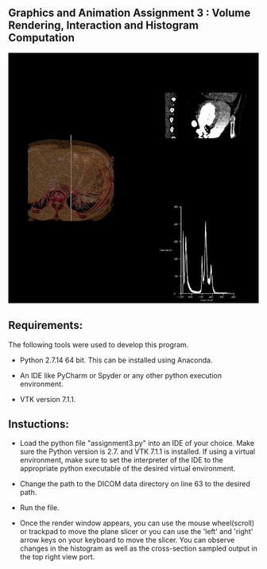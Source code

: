 ## Graphics and Animation Assignment 3 : Volume Rendering, Interaction and Histogram Computation


![Alt Text](assignment3_screenshot.jpg)

## Requirements:
The following tools were used to develop this program.

   + Python 2.7.14 64 bit. This can be installed using Anaconda.
    
   + An IDE like PyCharm or Spyder or any other python execution environment. 
    
   + VTK version 7.1.1.
    
    
## Instuctions:
   + Load the python file "assignment3.py" into an IDE of your choice. Make sure the Python version is 2.7. and VTK 7.1.1
       is installed. If using a virtual environment, make sure to set the interpreter of the IDE to the appropriate python 
       executable of the desired virtual environment.
    
   + Change the path to the DICOM data directory on line 63 to the desired path.      
    
   + Run the file.
    
   + Once the render window appears, you can use the mouse wheel(scroll) or trackpad to move the plane slicer or you can use the 'left' and 'right'
       arrow keys on your keyboard to move the slicer. You can observe changes in the histogram as well as the cross-section sampled 
       output in the top right view port. 
